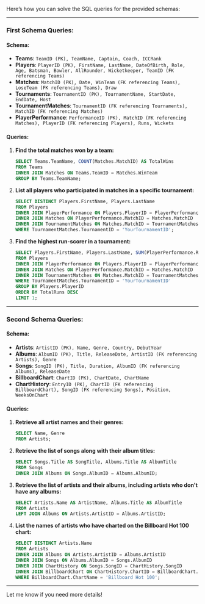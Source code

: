 Here’s how you can solve the SQL queries for the provided schemas:

---

### **First Schema Queries:**

#### Schema:

- **Teams**: `TeamID (PK), TeamName, Captain, Coach, ICCRank`
- **Players**: `PlayerID (PK), FirstName, LastName, DateOfBirth, Role, Age, Batsman, Bowler, AllRounder, Wicketkeeper, TeamID (FK referencing Teams)`
- **Matches**: `MatchID (PK), Date, WinTeam (FK referencing Teams), LoseTeam (FK referencing Teams), Draw`
- **Tournaments**: `TournamentID (PK), TournamentName, StartDate, EndDate, Host`
- **TournamentMatches**: `TournamentID (FK referencing Tournaments), MatchID (FK referencing Matches)`
- **PlayerPerformance**: `PerformanceID (PK), MatchID (FK referencing Matches), PlayerID (FK referencing Players), Runs, Wickets`

#### Queries:

1. **Find the total matches won by a team:**
    
    ```sql
    SELECT Teams.TeamName, COUNT(Matches.MatchID) AS TotalWins 
    FROM Teams 
    INNER JOIN Matches ON Teams.TeamID = Matches.WinTeam 
    GROUP BY Teams.TeamName;
    ```
    
2. **List all players who participated in matches in a specific tournament:**
    
    ```sql
    SELECT DISTINCT Players.FirstName, Players.LastName 
    FROM Players 
    INNER JOIN PlayerPerformance ON Players.PlayerID = PlayerPerformance.PlayerID 
    INNER JOIN Matches ON PlayerPerformance.MatchID = Matches.MatchID 
    INNER JOIN TournamentMatches ON Matches.MatchID = TournamentMatches.MatchID 
    WHERE TournamentMatches.TournamentID = 'YourTournamentID';
    ```
    
3. **Find the highest run-scorer in a tournament:**
    
    ```sql
    SELECT Players.FirstName, Players.LastName, SUM(PlayerPerformance.Runs) AS TotalRuns 
    FROM Players 
    INNER JOIN PlayerPerformance ON Players.PlayerID = PlayerPerformance.PlayerID 
    INNER JOIN Matches ON PlayerPerformance.MatchID = Matches.MatchID 
    INNER JOIN TournamentMatches ON Matches.MatchID = TournamentMatches.MatchID 
    WHERE TournamentMatches.TournamentID = 'YourTournamentID' 
    GROUP BY Players.PlayerID 
    ORDER BY TotalRuns DESC 
    LIMIT 1;
    ```
    

---

### **Second Schema Queries:**

#### Schema:

- **Artists**: `ArtistID (PK), Name, Genre, Country, DebutYear`
- **Albums**: `AlbumID (PK), Title, ReleaseDate, ArtistID (FK referencing Artists), Genre`
- **Songs**: `SongID (PK), Title, Duration, AlbumID (FK referencing Albums), ReleaseDate`
- **BillboardChart**: `ChartID (PK), ChartDate, ChartName`
- **ChartHistory**: `EntryID (PK), ChartID (FK referencing BillboardChart), SongID (FK referencing Songs), Position, WeeksOnChart`

#### Queries:

1. **Retrieve all artist names and their genres:**
    
    ```sql
    SELECT Name, Genre 
    FROM Artists;
    ```
    
2. **Retrieve the list of songs along with their album titles:**
    
    ```sql
    SELECT Songs.Title AS SongTitle, Albums.Title AS AlbumTitle 
    FROM Songs 
    INNER JOIN Albums ON Songs.AlbumID = Albums.AlbumID;
    ```
    
3. **Retrieve the list of artists and their albums, including artists who don't have any albums:**
    
    ```sql
    SELECT Artists.Name AS ArtistName, Albums.Title AS AlbumTitle 
    FROM Artists 
    LEFT JOIN Albums ON Artists.ArtistID = Albums.ArtistID;
    ```
    
4. **List the names of artists who have charted on the Billboard Hot 100 chart:**
    
    ```sql
    SELECT DISTINCT Artists.Name 
    FROM Artists 
    INNER JOIN Albums ON Artists.ArtistID = Albums.ArtistID 
    INNER JOIN Songs ON Albums.AlbumID = Songs.AlbumID 
    INNER JOIN ChartHistory ON Songs.SongID = ChartHistory.SongID 
    INNER JOIN BillboardChart ON ChartHistory.ChartID = BillboardChart.ChartID 
    WHERE BillboardChart.ChartName = 'Billboard Hot 100';
    ```
    

---

Let me know if you need more details!